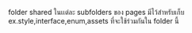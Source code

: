 folder shared ในเเต่ละ subfolders ของ pages มีไว้สำหรับเก็บ ex.style,interface,enum,assets ที่จะใช้ร่วมกันใน folder นี้